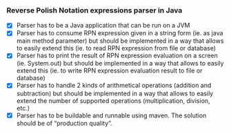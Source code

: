 ### Reverse Polish Notation expressions parser in Java ###

- [x] Parser has to be a Java application that can be run on a JVM
- [x] Parser has to consume RPN expression given in a string form (ie. as java main method parameter) but should be implemented in a way that allows to easily extend this (ie. to read RPN expression from file or database)
- [x] Parser has to print the result of RPN expression evaluation on a screen (ie. System.out) but should be implemented in a way that allows to easily extend this (ie. to write RPN expression evaluation result to file or database)
- [x] Parser has to handle 2 kinds of arithmetical operations (addition and subtraction) but should be implemented in a way that allows to easily extend the number of supported operations (multiplication, division, etc.)
- [x] Parser has to be buildable and runnable using maven. The solution should be of “production quality”.